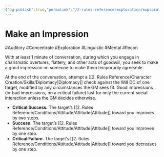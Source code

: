 ```yaml
---
{"dg-publish":true,"permalink":"/2-rules-reference/exploration/exploration-activities/make-an-impression/","noteIcon":""}
---
```


# Make an Impression
#Auditory #Concentrate #Exploration #Linguistic #Mental #Recon 

With at least 1 minute of conversation, during which you engage in charismatic overtures, flattery, and other acts of goodwill, you seek to make a good impression on someone to make them temporarily agreeable.

At the end of the conversation, attempt a [[2. Rules Reference/Character Creation/Skills/Diplomacy\|Diplomacy]] check against the Will DC of one target, modified by any circumstances the GM sees fit. Good impressions (or bad impressions, on a critical failure) last for only the current social interaction unless the GM decides otherwise.

- **Critical Success.** The target’s [[2. Rules Reference/Conditions/Attitude/Attitude\|Attitude]] toward you improves by two steps.
- **Success.** The target’s [[2. Rules Reference/Conditions/Attitude/Attitude\|Attitude]] toward you improves by one step.
- **Critical Failure.** The target’s [[2. Rules Reference/Conditions/Attitude/Attitude\|Attitude]] toward you decreases by one step.